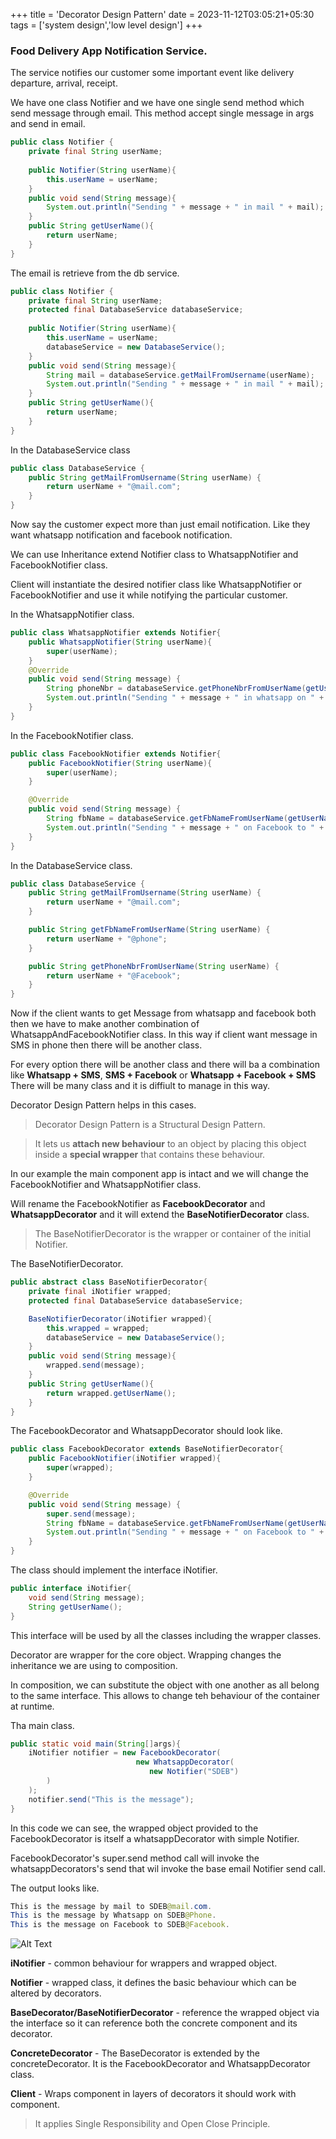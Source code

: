 +++
title = 'Decorator Design Pattern'
date = 2023-11-12T03:05:21+05:30
tags = ['system design','low level design']
+++


### Food Delivery App Notification Service.

The service notifies our customer some important event like delivery departure, arrival, receipt.

We have one class Notifier and we have one single send method which send message through email. This method accept single message in args and send in email.
```java
public class Notifier {
    private final String userName;
    
    public Notifier(String userName){
        this.userName = userName;
    }
    public void send(String message){
        System.out.println("Sending " + message + " in mail " + mail);
    }
    public String getUserName(){
        return userName;
    }
}
```
The email is retrieve from the db service.
```java
public class Notifier {
    private final String userName;
    protected final DatabaseService databaseService;
    
    public Notifier(String userName){
        this.userName = userName;
        databaseService = new DatabaseService();
    }
    public void send(String message){
        String mail = databaseService.getMailFromUsername(userName);
        System.out.println("Sending " + message + " in mail " + mail);
    }
    public String getUserName(){
        return userName;
    }
}
```

In the DatabaseService class
```java
public class DatabaseService {
    public String getMailFromUsername(String userName) {
        return userName + "@mail.com";
    }
}
```
Now say the customer expect more than just email notification. Like they want whatsapp notification and facebook notification.

We can use Inheritance extend Notifier class to WhatsappNotifier and FacebookNotifier class.

Client will instantiate the desired notifier class like WhatsappNotifier or FacebookNotifier and use it while notifying the particular customer.

In the WhatsappNotifier class.
```java
public class WhatsappNotifier extends Notifier{
    public WhatsappNotifier(String userName){
        super(userName);
    }
    @Override
    public void send(String message) {
        String phoneNbr = databaseService.getPhoneNbrFromUserName(getUserName());
        System.out.println("Sending " + message + " in whatsapp on " + phoneNbr);
    }
}
```
In the FacebookNotifier class.
```java
public class FacebookNotifier extends Notifier{
    public FacebookNotifier(String userName){
        super(userName);
    }

    @Override
    public void send(String message) {
        String fbName = databaseService.getFbNameFromUserName(getUserName());
        System.out.println("Sending " + message + " on Facebook to " + fbName);
    }
}
```
In the DatabaseService class.
```java
public class DatabaseService {
    public String getMailFromUsername(String userName) {
        return userName + "@mail.com";
    }

    public String getFbNameFromUserName(String userName) {
        return userName + "@phone";
    }

    public String getPhoneNbrFromUserName(String userName) {
        return userName + "@Facebook";
    }
}
```
Now if the client wants to get Message from whatsapp and facebook both then we have to make another combination of WhatsappAndFacebookNotifier class. In this way if client want message in SMS in phone then there will be another class.

For every option there will be another class and there will ba a combination like **Whatsapp + SMS**, **SMS + Facebook** or **Whatsapp + Facebook + SMS** There will be many class and it is diffiult to manage in this way.

Decorator Design Pattern helps in this cases.
> Decorator Design Pattern is a Structural Design Pattern.

> It lets us **attach new behaviour** to an object by placing this object inside a **special wrapper** that contains these behaviour.


In our example the main component app is intact and we will change the FacebookNotifier and WhatsappNotifier class.

Will rename the FacebookNotifier as **FacebookDecorator** and **WhatsappDecorator** and it will extend the **BaseNotifierDecorator** class.

> The BaseNotifierDecorator is the wrapper or container of the initial Notifier.

The BaseNotifierDecorator.
```java
public abstract class BaseNotifierDecorator{
    private final iNotifier wrapped;
    protected final DatabaseService databaseService;

    BaseNotifierDecorator(iNotifier wrapped){
        this.wrapped = wrapped;
        databaseService = new DatabaseService();
    }
    public void send(String message){
        wrapped.send(message);
    }
    public String getUserName(){
        return wrapped.getUserName();
    }
}
```
The FacebookDecorator and WhatsappDecorator should look like.
```java
public class FacebookDecorator extends BaseNotifierDecorator{
    public FacebookNotifier(iNotifier wrapped){
        super(wrapped);
    }

    @Override
    public void send(String message) {
        super.send(message);
        String fbName = databaseService.getFbNameFromUserName(getUserName());
        System.out.println("Sending " + message + " on Facebook to " + fbName);
    }
}
```

The class should implement the interface iNotifier.
```java
public interface iNotifier{
    void send(String message);
    String getUserName();
}
```
This interface will be used by all the classes including the wrapper classes.

Decorator are wrapper for the core object. Wrapping changes the inheritance we are using to composition.

In composition, we can substitute the object with one another as all belong to the same interface. This allows to change teh behaviour of the container at runtime.

Tha main class.
```java
public static void main(String[]args){
    iNotifier notifier = new FacebookDecorator(
                            new WhatsappDecorator(
                               new Notifier("SDEB")
        )
    );
    notifier.send("This is the message");
}
```

In this code we can see, the wrapped object provided to the FacebookDecorator is itself a whatsappDecorator with simple Notifier.

FacebookDecorator's super.send method call will invoke the whatsappDecorators's send that wil invoke the base email Notifier send call.

The output looks like.
```java
This is the message by mail to SDEB@mail.com.
This is the message by Whatsapp on SDEB@Phone.
This is the message on Facebook to SDEB@Facebook.
```
![Alt Text](/images/img1.png)

**iNotifier** - common behaviour for wrappers and wrapped object.

**Notifier** - wrapped class, it defines the basic behaviour which can be altered by decorators.

**BaseDecorator/BaseNotifierDecorator** - reference the wrapped object via the interface so it can reference both the concrete component and its decorator.

**ConcreteDecorator** - The BaseDecorator is extended by the concreteDecorator. It is the FacebookDecorator and WhatsappDecorator class. 

**Client** - Wraps component in layers of decorators it should work with component.

> It applies Single Responsibility and Open Close Principle.
